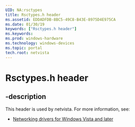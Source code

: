 ```yaml
---
UID: NA:rsctypes
title: Rsctypes.h header
ms.assetid: EDDADFDB-8BC5-49C8-B43E-8975D4E975CA
ms.date: 01/30/19
keywords: ["Rsctypes.h header"]
ms.keywords: 
ms.prod: windows-hardware
ms.technology: windows-devices
ms.topic: portal
tech.root: netvista
---
```


# Rsctypes.h header


## -description


This header is used by netvista. For more information, see:

- [Networking drivers for Windows Vista and later](../_netvista/index.md)
